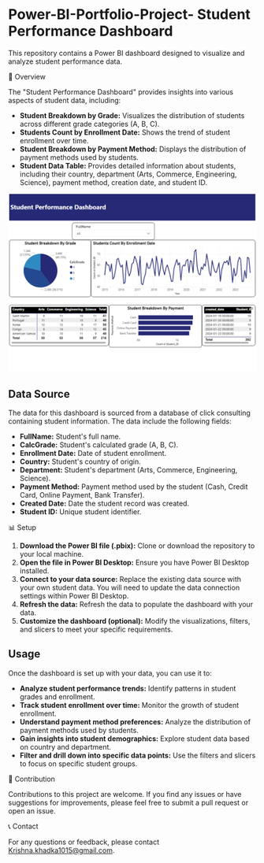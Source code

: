 # Power-BI-Portfolio-Project- Student Performance Dashboard

This repository contains a Power BI dashboard designed to visualize and analyze student performance data.

📌 Overview

The "Student Performance Dashboard" provides insights into various aspects of student data, including:

* **Student Breakdown by Grade:** Visualizes the distribution of students across different grade categories (A, B, C).
* **Students Count by Enrollment Date:** Shows the trend of student enrollment over time.
* **Student Breakdown by Payment Method:** Displays the distribution of payment methods used by students.
* **Student Data Table:** Provides detailed information about students, including their country, department (Arts, Commerce, Engineering, Science), payment method, creation date, and student ID.
  
![image](https://github.com/krishna1015/Power-BI-Portfolio-Project-/blob/main/dashboard%20screenshot.png)

## Data Source

The data for this dashboard is sourced from a database of click consulting containing student information. The data include the following fields:

* **FullName:** Student's full name.
* **CalcGrade:** Student's calculated grade (A, B, C).
* **Enrollment Date:** Date of student enrollment.
* **Country:** Student's country of origin.
* **Department:** Student's department (Arts, Commerce, Engineering, Science).
* **Payment Method:** Payment method used by the student (Cash, Credit Card, Online Payment, Bank Transfer).
* **Created Date:** Date the student record was created.
* **Student ID:** Unique student identifier.

📊 Setup

1.  **Download the Power BI file (.pbix):** Clone or download the repository to your local machine.
2.  **Open the file in Power BI Desktop:** Ensure you have Power BI Desktop installed.
3.  **Connect to your data source:** Replace the existing data source with your own student data. You will need to update the data connection settings within Power BI Desktop.
4.  **Refresh the data:** Refresh the data to populate the dashboard with your data.
5.  **Customize the dashboard (optional):** Modify the visualizations, filters, and slicers to meet your specific requirements.

## Usage

Once the dashboard is set up with your data, you can use it to:

* **Analyze student performance trends:** Identify patterns in student grades and enrollment.
* **Track student enrollment over time:** Monitor the growth of student enrollment.
* **Understand payment method preferences:** Analyze the distribution of payment methods used by students.
* **Gain insights into student demographics:** Explore student data based on country and department.
* **Filter and drill down into specific data points:** Use the filters and slicers to focus on specific student groups.

🤝 Contribution

Contributions to this project are welcome. If you find any issues or have suggestions for improvements, please feel free to submit a pull request or open an issue.

📞 Contact

For any questions or feedback, please contact Krishna.khadka1015@gmail.com.
